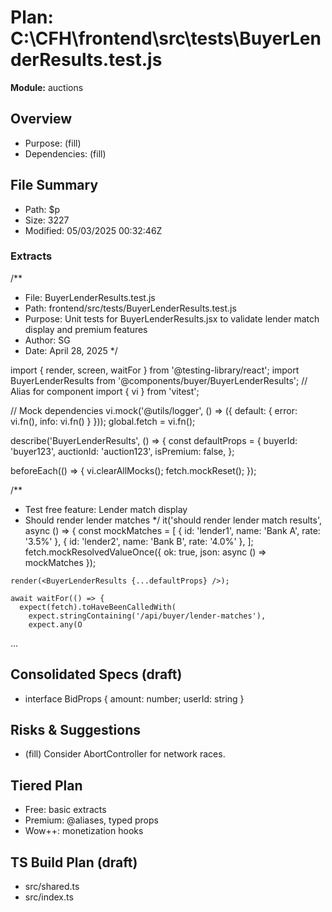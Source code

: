 # Plan: C:\CFH\frontend\src\tests\BuyerLenderResults.test.js
**Module:** auctions

## Overview
- Purpose: (fill)
- Dependencies: (fill)

## File Summary
- Path: $p
- Size: 3227
- Modified: 05/03/2025 00:32:46Z

### Extracts
/**
 * File: BuyerLenderResults.test.js
 * Path: frontend/src/tests/BuyerLenderResults.test.js
 * Purpose: Unit tests for BuyerLenderResults.jsx to validate lender match display and premium features
 * Author: SG
 * Date: April 28, 2025
 */

import { render, screen, waitFor } from '@testing-library/react';
import BuyerLenderResults from '@components/buyer/BuyerLenderResults'; // Alias for component
import { vi } from 'vitest';

// Mock dependencies
vi.mock('@utils/logger', () => ({ default: { error: vi.fn(), info: vi.fn() } }));
global.fetch = vi.fn();

describe('BuyerLenderResults', () => {
  const defaultProps = {
    buyerId: 'buyer123',
    auctionId: 'auction123',
    isPremium: false,
  };

  beforeEach(() => {
    vi.clearAllMocks();
    fetch.mockReset();
  });

  /**
   * Test free feature: Lender match display
   * Should render lender matches
   */
  it('should render lender match results', async () => {
    const mockMatches = [
      { id: 'lender1', name: 'Bank A', rate: '3.5%' },
      { id: 'lender2', name: 'Bank B', rate: '4.0%' },
    ];
    fetch.mockResolvedValueOnce({ ok: true, json: async () => mockMatches });

    render(<BuyerLenderResults {...defaultProps} />);

    await waitFor(() => {
      expect(fetch).toHaveBeenCalledWith(
        expect.stringContaining('/api/buyer/lender-matches'),
        expect.any(O
...


## Consolidated Specs (draft)
- interface BidProps { amount: number; userId: string }

## Risks & Suggestions
- (fill) Consider AbortController for network races.

## Tiered Plan
- Free: basic extracts
- Premium: @aliases, typed props
- Wow++: monetization hooks

## TS Build Plan (draft)
- src/shared.ts
- src/index.ts
